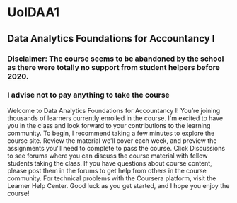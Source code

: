 # UoIDAA1
## Data Analytics Foundations for Accountancy I

### Disclaimer: The course seems to be abandoned by the school as there were totally no support from student helpers before 2020.
### I advise not to pay anything to take the course

Welcome to Data Analytics Foundations for Accountancy I! You’re joining thousands of learners currently enrolled in the course. I'm excited to have you in the class and look forward to your contributions to the learning
community. To begin, I recommend taking a few minutes to explore the course site. Review the material we’ll cover each week, and preview the assignments you’ll need to complete to pass the course. Click
Discussions to see forums where you can discuss the course material with fellow students taking the class. If you have questions about course content, please post them in the forums to get help from others in the
course community. For technical problems with the Coursera platform, visit the Learner Help Center. Good luck as you get started, and I hope you enjoy the course!

